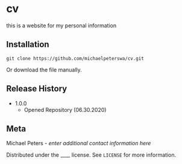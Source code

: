# cv
this is a website for my personal information
> 
## Installation
```
git clone https://github.com/michaelpeterswa/cv.git
```
Or download the file manually.
## Release History
* 1.0.0
   * Opened Repository (06.30.2020)
## Meta
Michael Peters - *enter additional contact information here*

Distributed under the ____ license. See ``LICENSE`` for more information.